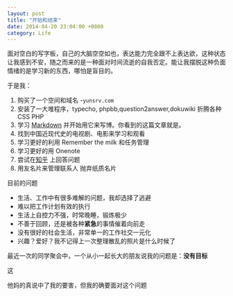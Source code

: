 ```yaml
---
layout: post
title: "开始和结束"
date: 2014-04-20 23:04:00 +0800
category: Life
---
```

面对空白的写字板，自己的大脑空空如也，表达能力完全跟不上表达欲，这种状态让我感到不安，随之而来的是一种面对时间流逝的自我否定。能让我摆脱这种负面情绪的是学习新的东西，哪怕是盲目的。  

于是我：
  
1. 购买了一个空间和域名 -`yunsrv.com`
2. 安装了一大堆程序，typecho, phpbb,question2answer,dokuwiki 折腾各种CSS PHP
3. 学习 [Markdown](http://daringfireball.net/projects/markdown/syntax/) 并开始用它来写博。你看到的这篇文章就是。
4. 找到中国近现代史的电视剧、电影来学习和观看
5. 学习更好的利用 Remember the milk 和任务管理
6. 学习更好的用 Onenote
7. 尝试在[知乎](http://www.zhihu.com) 上回答问题
8. 用友名片来管理联系人 抛弃纸质名片


目前的问题

* 生活、工作中有很多难解的问题，我却选择了逃避
* 难以把工作计划有效的执行
* 生活上自控力不强，时常晚睡，锻炼极少
* 不善于回顾，还是被各种**紧急**的事情催着向前走
* 没有很好的社会生活，非常单一的工作社交一元化
* 兴趣？爱好？我不记得上一次整理散乱的照片是什么时候了

最近一次的同学聚会中，一个从小一起长大的朋友说我的问题是：**没有目标** 

这

他妈的真说中了我的要害，但我的确要面对这个问题
